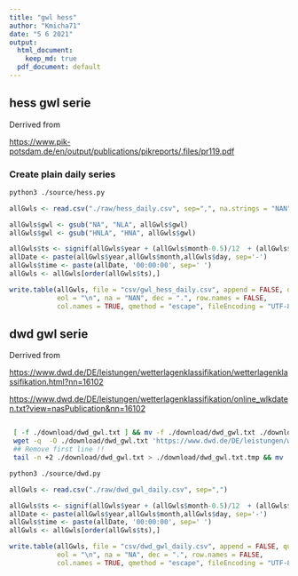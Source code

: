 ```yaml
---
title: "gwl hess"
author: "Kmicha71"
date: "5 6 2021"
output:
  html_document: 
    keep_md: true
  pdf_document: default
---
```




## hess gwl serie

Derrived from 

https://www.pik-potsdam.de/en/output/publications/pikreports/.files/pr119.pdf


### Create plain daily series


```sh
python3 ./source/hess.py
```


```r
allGwls <- read.csv("./raw/hess_daily.csv", sep=",", na.strings = "NAN")

allGwls$gwl <- gsub("NA", "NLA", allGwls$gwl)
allGwls$gwl <- gsub("HNLA", "HNA", allGwls$gwl)

allGwls$ts <- signif(allGwls$year + (allGwls$month-0.5)/12  + (allGwls$day-0.5)/365, digits=8)
allDate <- paste(allGwls$year,allGwls$month,allGwls$day, sep='-')
allGwls$time <- paste(allDate, '00:00:00', sep=' ')
allGwls <- allGwls[order(allGwls$ts),]

write.table(allGwls, file = "csv/gwl_hess_daily.csv", append = FALSE, quote = TRUE, sep = ",",
            eol = "\n", na = "NAN", dec = ".", row.names = FALSE,
            col.names = TRUE, qmethod = "escape", fileEncoding = "UTF-8")
```


## dwd gwl serie

Derrived from 

https://www.dwd.de/DE/leistungen/wetterlagenklassifikation/wetterlagenklassifikation.html?nn=16102

https://www.dwd.de/DE/leistungen/wetterlagenklassifikation/online_wlkdaten.txt?view=nasPublication&nn=16102


```sh

 [ -f ./download/dwd_gwl.txt ] && mv -f ./download/dwd_gwl.txt ./download/dwd_gwl.txt.bck
 wget -q  -O ./download/dwd_gwl.txt 'https://www.dwd.de/DE/leistungen/wetterlagenklassifikation/online_wlkdaten.txt?view=nasPublication&nn=16102'
 ## Remove first line !!
 tail -n +2 ./download/dwd_gwl.txt > ./download/dwd_gwl.txt.tmp && mv ./download/dwd_gwl.txt.tmp ./download/dwd_gwl.txt

```



```sh
python3 ./source/dwd.py
```


```r
allGwls <- read.csv("./raw/dwd_gwl_daily.csv", sep=",")

allGwls$ts <- signif(allGwls$year + (allGwls$month-0.5)/12  + (allGwls$day-0.5)/365, digits=8)
allDate <- paste(allGwls$year,allGwls$month,allGwls$day, sep='-')
allGwls$time <- paste(allDate, '00:00:00', sep=' ')
allGwls <- allGwls[order(allGwls$ts),]

write.table(allGwls, file = "csv/dwd_gwl_daily.csv", append = FALSE, quote = TRUE, sep = ",",
            eol = "\n", na = "NA", dec = ".", row.names = FALSE,
            col.names = TRUE, qmethod = "escape", fileEncoding = "UTF-8")
```
